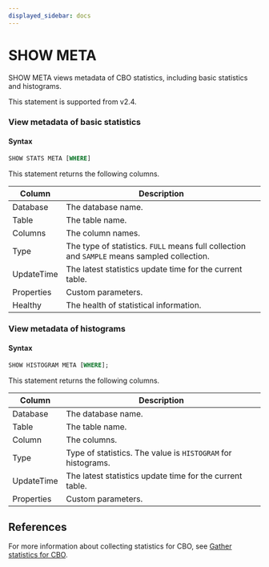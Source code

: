 ```yaml
---
displayed_sidebar: docs
---
```


# SHOW META

SHOW META views metadata of CBO statistics, including basic statistics and histograms.

This statement is supported from v2.4.

### View metadata of basic statistics

#### Syntax

```SQL
SHOW STATS META [WHERE]
```

This statement returns the following columns.

| **Column** | **Description**                                              |
| ---------- | ------------------------------------------------------------ |
| Database   | The database name.                                           |
| Table      | The table name.                                              |
| Columns    | The column names.                                            |
| Type       | The type of statistics. `FULL` means full collection and `SAMPLE` means sampled collection. |
| UpdateTime | The latest statistics update time for the current table.     |
| Properties | Custom parameters.                                           |
| Healthy    | The health of statistical information.                       |

### View metadata of histograms

#### Syntax

```SQL
SHOW HISTOGRAM META [WHERE];
```

This statement returns the following columns.

| **Column** | **Description**                                              |
| ---------- | ------------------------------------------------------------ |
| Database   | The database name.                                           |
| Table      | The table name.                                              |
| Column     | The columns.                                                 |
| Type       | Type of statistics. The value is `HISTOGRAM` for histograms. |
| UpdateTime | The latest statistics update time for the current table.     |
| Properties | Custom parameters.                                           |

## References

For more information about collecting statistics for CBO, see [Gather statistics for CBO](../../../using_starrocks/Cost_based_optimizer.md).
